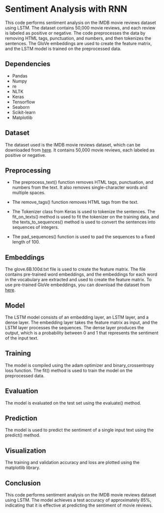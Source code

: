 # Sentiment Analysis with RNN
This code performs sentiment analysis on the IMDB movie reviews dataset using LSTM. The dataset contains 50,000 movie reviews, and each review is labeled as positive or negative. The code preprocesses the data by removing HTML tags, punctuation, and numbers, and then tokenizes the sentences. The GloVe embeddings are used to create the feature matrix, and the LSTM model is trained on the preprocessed data.

## Dependencies

* Pandas
* Numpy
* re
* NLTK
* Keras
* Tensorflow
* Seaborn
* Scikit-learn
* Matplotlib

## Dataset
The dataset used is the IMDB movie reviews dataset, which can be downloaded from [here](https://www.kaggle.com/lakshmi25npathi/imdb-dataset-of-50k-movie-reviews). It contains 50,000 movie reviews, each labeled as positive or negative.

## Preprocessing
* The preprocess_text() function removes HTML tags, punctuation, and numbers from the text. It also removes single-character words and multiple spaces.

* The remove_tags() function removes HTML tags from the text.

* The Tokenizer class from Keras is used to tokenize the sentences. The fit_on_texts() method is used to fit the tokenizer on the training data, and the texts_to_sequences() method is used to convert the sentences into sequences of integers.

* The pad_sequences() function is used to pad the sequences to a fixed length of 100.

## Embeddings
The glove.6B.100d.txt file  is used to create the feature matrix. The file contains pre-trained word embeddings, and the embeddings for each word in the vocabulary are extracted and used to create the feature matrix.
To use pre-trained GloVe embeddings, you can download the dataset from [here](https://www.kaggle.com/datasets/danielwillgeorge/glove6b100dtxt).

## Model
The LSTM model consists of an embedding layer, an LSTM layer, and a dense layer. The embedding layer takes the feature matrix as input, and the LSTM layer processes the sequences. The dense layer produces the output, which is a probability between 0 and 1 that represents the sentiment of the input text.

## Training
The model is compiled using the adam optimizer and binary_crossentropy loss function. The fit() method is used to train the model on the preprocessed data.

## Evaluation
The model is evaluated on the test set using the evaluate() method.

## Prediction
The model is used to predict the sentiment of a single input text using the predict() method.

## Visualization
The training and validation accuracy and loss are plotted using the matplotlib library.

## Conclusion
This code performs sentiment analysis on the IMDB movie reviews dataset using LSTM. The model achieves a test accuracy of approximately 85%, indicating that it is effective at predicting the sentiment of movie reviews.
